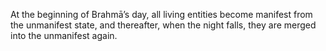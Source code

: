 At the beginning of Brahmā’s day, all living entities become manifest from the unmanifest state, and thereafter, when the night falls, they are merged into the unmanifest again.